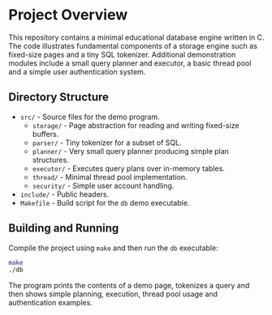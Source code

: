 # Project Overview

This repository contains a minimal educational database engine written in C.
The code illustrates fundamental components of a storage engine such as
fixed-size pages and a tiny SQL tokenizer. Additional demonstration modules
include a small query planner and executor, a basic thread pool and a simple
user authentication system.

## Directory Structure

- `src/` - Source files for the demo program.
  - `storage/` - Page abstraction for reading and writing fixed-size buffers.
  - `parser/` - Tiny tokenizer for a subset of SQL.
  - `planner/` - Very small query planner producing simple plan structures.
  - `executor/` - Executes query plans over in-memory tables.
  - `thread/` - Minimal thread pool implementation.
  - `security/` - Simple user account handling.
- `include/` - Public headers.
- `Makefile` - Build script for the `db` demo executable.

## Building and Running

Compile the project using `make` and then run the `db` executable:

```sh
make
./db
```

The program prints the contents of a demo page, tokenizes a query and then
shows simple planning, execution, thread pool usage and authentication
examples.
